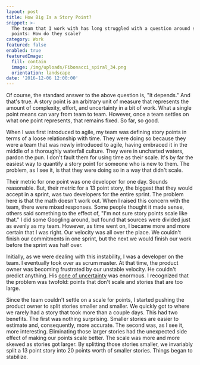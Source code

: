 ```yaml
---
layout: post
title: How Big Is a Story Point?
snippet: >-
  The team that I work with has long struggled with a question around story
  points: How do they scale?
category: Work
featured: false
enabled: true
featuredImage:
  fill: contain
  image: /img/uploads/Fibonacci_spiral_34.png
  orientation: landscape
date: '2016-12-06 12:00:00'
---
```

Of course, the standard answer to the above question is, "It depends." And that's true. A story point is an arbitrary unit of measure that represents the amount of complexity, effort, and uncertainty in a bit of work. What a single point means can vary from team to team. However, once a team settles on what one point represents, that remains fixed. So far, so good.

When I was first introduced to agile, my team was defining story points in terms of a loose relationship with time. They were doing so because they were a team that was newly introduced to agile, having embraced it in the middle of a thoroughly waterfall culture. They were in uncharted waters, pardon the pun. I don't fault them for using time as their scale. It's by far the easiest way to quantify a story point for someone who is new to them. The problem, as I see it, is that they were doing so in a way that didn't scale. 

Their metric for one point was one developer for one day. Sounds reasonable. But, their metric for a 13 point story, the biggest that they would accept in a sprint, was two developers for the entire sprint. The problem here is that the math doesn't work out. When I raised this concern with the team, there were mixed responses. Some people thought it made sense, others said something to the effect of, "I'm not sure story points scale like that." I did some Googling around, but found that sources were divided just as evenly as my team. However, as time went on, I became more and more certain that I was right. Our velocity was all over the place. We couldn't finish our commitments in one sprint, but the next we would finish our work before the sprint was half over. 

Initially, as we were dealing with this instability, I was a developer on the team. I eventually took over as scrum master. At that time, the product owner was becoming frustrated by our unstable velocity. He couldn't predict anything. His [cone of uncertainty](https://en.wikipedia.org/wiki/Cone_of_Uncertainty) was enormous. I recognized that the problem was twofold: points that don't scale and stories that are too large. 

Since the team couldn't settle on a scale for points, I started pushing the product owner to split stories smaller and smaller. We quickly got to where we rarely had a story that took more than a couple days. This had two benefits. The first was nothing surprising. Smaller stories are easier to estimate and, consequently, more accurate. The second was, as I see it, more interesting. Eliminating those larger stories had the unexpected side effect of making our points scale better. The scale was more and more skewed as stories got larger. By splitting those stories smaller, we invariably split a 13 point story into 20 points worth of smaller stories. Things began to stabilize.

